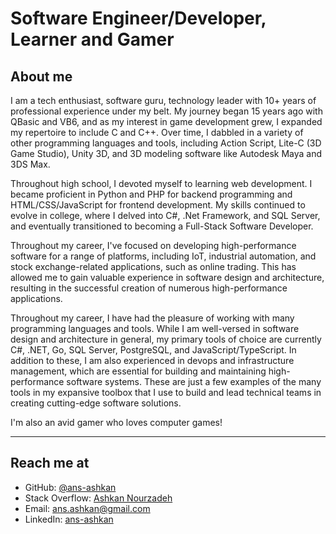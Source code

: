 # Software Engineer/Developer, Learner and Gamer

## About me

I am a tech enthusiast, software guru, technology leader with 10+ years of professional experience under my belt. My journey began 15 years ago with QBasic and VB6, and as my interest in game development grew, I expanded my repertoire to include C and C++. Over time, I dabbled in a variety of other programming languages and tools, including Action Script, Lite-C (3D Game Studio), Unity 3D, and 3D modeling software like Autodesk Maya and 3DS Max.

Throughout high school, I devoted myself to learning web development. I became proficient in Python and PHP for backend programming and HTML/CSS/JavaScript for frontend development. My skills continued to evolve in college, where I delved into C#, .Net Framework, and SQL Server, and eventually transitioned to becoming a Full-Stack Software Developer.

Throughout my career, I've focused on developing high-performance software for a range of platforms, including IoT, industrial automation, and stock exchange-related applications, such as online trading. This has allowed me to gain valuable experience in software design and architecture, resulting in the successful creation of numerous high-performance applications.

Throughout my career, I have had the pleasure of working with many programming languages and tools. While I am well-versed in software design and architecture in general, my primary tools of choice are currently C#, .NET, Go, SQL Server, PostgreSQL, and JavaScript/TypeScript. In addition to these, I am also experienced in devops and infrastructure management, which are essential for building and maintaining high-performance software systems. These are just a few examples of the many tools in my expansive toolbox that I use to build and lead technical teams in creating cutting-edge software solutions.

I'm also an avid gamer who loves computer games!

---

## Reach me at

- GitHub: [@ans-ashkan](https://github.com/ans-ashkan)
- Stack Overflow: [Ashkan Nourzadeh](https://stackoverflow.com/users/2669438/ashkan-nourzadeh)
- Email: [ans.ashkan@gmail.com](mailto://ans.ashkan@gmail.com)
- LinkedIn: [ans-ashkan](https://www.linkedin.com/in/ans-ashkan/)
